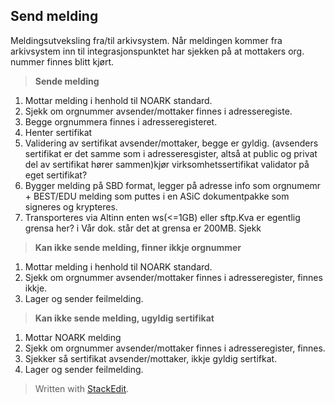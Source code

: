 
**Send melding**
------------

Meldingsutveksling fra/til arkivsystem.
Når meldingen kommer fra arkivsystem inn til integrasjonspunktet har sjekken på at mottakers org. nummer finnes blitt kjørt.


> **Sende melding**
> 
 1. Mottar melding i henhold til NOARK standard.
 2. Sjekk om orgnummer avsender/mottaker finnes i adresseregiste.
 3. Begge orgnummera finnes i adresseregisteret.
 5. Henter sertifikat
 4. Validering av sertifikat avsender/mottaker, begge er gyldig.
 (avsenders sertifikat er det samme som i adresseresgister, altså at public og privat del av sertifikat hører sammen)kjør virksomhetssertifikat validator på eget sertifikat?
 6. Bygger melding på SBD format, legger på adresse info som orgnumemr + BEST/EDU melding som puttes i en ASiC dokumentpakke som signeres og krypteres.
 7. Transporteres via Altinn enten ws(<=1GB) eller sftp.Kva er egentlig grensa her? i Vår dok. står det at grensa er 200MB. Sjekk
 

> **Kan ikke sende melding, finner ikkje orgnummer**
>
 1. Mottar melding i henhold til NOARK standard.
 2. Sjekk om orgnummer avsender/mottaker finnes i adresseregister, finnes ikkje.
 3. Lager og sender feilmelding.

> **Kan ikke sende melding, ugyldig sertifikat**
>
 1. Mottar NOARK melding
 2. Sjekk om orgnummer avsender/mottaker finnes i adresseregister, finnes.
 2. Sjekker så sertifikat avsender/mottaker, ikkje gyldig sertifkat.
 3. Lager og sender feilmelding.
 
> Written with [StackEdit](https://stackedit.io/).